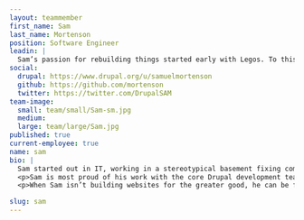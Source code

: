 ```yaml
---
layout: teammember
first_name: Sam
last_name: Mortenson
position: Software Engineer
leadin: |
  Sam’s passion for rebuilding things started early with Legos. To this day he’ll see something intriguing online and will tinker with it until he can figure out how it works.
social:
  drupal: https://www.drupal.org/u/samuelmortenson
  github: https://github.com/mortenson
  twitter: https://twitter.com/DrupalSAM
team-image:
  small: team/small/Sam-sm.jpg
  medium:
  large: team/large/Sam.jpg
published: true
current-employee: true
name: sam
bio: |
  Sam started out in IT, working in a stereotypical basement fixing computers to pay his way through a Medieval English degree. Eventually he realized that he had a knack for programming and started making websites, which led him into a career in tech.
  <p>Sam is most proud of his work with the core Drupal development team to successfully build and release the Media Library in Drupal 8. They started the process in 2016 and I traveled to events in Berlin, New York, Boston, and Nashville until its final release in 2018. He’s always wanted to use his technical expertise to help others, so working directly with non-profits using open source software is something he enjoys doing at ThinkShout.
  <p>When Sam isn’t building websites for the greater good, he can be found at home reading, playing piano, or drawing. Or you can ask him to recite part of the Canterbury Tales in Middle English, which we assume must serve some purpose at trivia night.

slug: sam
---
```

